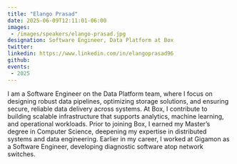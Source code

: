 ```yaml
---
title: "Elango Prasad"
date: 2025-06-09T12:11:01-06:00
images: 
 - /images/speakers/elango-prasad.jpg
designation: Software Engineer, Data Platform at Box
twitter: 
linkedin: https://www.linkedin.com/in/elangoprasad96
github: 
events:
 - 2025
---
```


I am a Software Engineer on the Data Platform team, where I focus on designing robust data pipelines, optimizing storage solutions, and ensuring secure, reliable data delivery across systems. At Box, I contribute to building scalable infrastructure that supports analytics, machine learning, and operational workloads. Prior to joining Box, I earned my Master’s degree in Computer Science, deepening my expertise in distributed systems and data engineering. Earlier in my career, I worked at Gigamon as a Software Engineer, developing diagnostic software atop network switches.